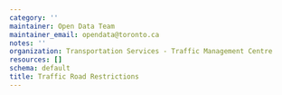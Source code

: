 ```yaml
---
category: ''
maintainer: Open Data Team
maintainer_email: opendata@toronto.ca
notes: ''
organization: Transportation Services - Traffic Management Centre
resources: []
schema: default
title: Traffic Road Restrictions
---
```

